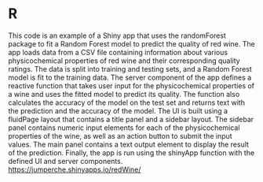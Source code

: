 # R
This code is an example of a Shiny app that uses the randomForest package to fit a Random Forest model to predict the quality of red wine. The app loads data from a CSV file containing information about various physicochemical properties of red wine and their corresponding quality ratings. The data is split into training and testing sets, and a Random Forest model is fit to the training data. The server component of the app defines a reactive function that takes user input for the physicochemical properties of a wine and uses the fitted model to predict its quality. The function also calculates the accuracy of the model on the test set and returns text with the prediction and the accuracy of the model. The UI is built using a fluidPage layout that contains a title panel and a sidebar layout. The sidebar panel contains numeric input elements for each of the physicochemical properties of the wine, as well as an action button to submit the input values. The main panel contains a text output element to display the result of the prediction. Finally, the app is run using the shinyApp function with the defined UI and server components. https://jumperche.shinyapps.io/redWine/
